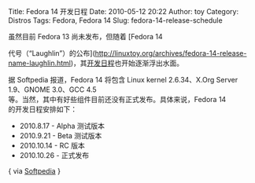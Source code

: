 Title: Fedora 14 开发日程
Date: 2010-05-12 20:22
Author: toy
Category: Distros
Tags: Fedora, Fedora 14
Slug: fedora-14-release-schedule

虽然目前 Fedora 13 尚未发布，但随着 [Fedora 14  

代号（“Laughlin”）的公布](http://linuxtoy.org/archives/fedora-14-release-name-laughlin.html)，其[开发日程](https://fedoraproject.org/wiki/Releases/14/Schedule)也开始逐渐浮出水面。

据 Softpedia 报道，Fedora 14 将包含 Linux kernel 2.6.34、X.Org Server  
1.9、GNOME 3.0、GCC 4.5  
等。当然，其中有好些组件目前还没有正式发布。具体来说，Fedora 14  
的开发日程安排如下：

+ 2010.8.17 - Alpha 测试版本  
+ 2010.9.21 - Beta 测试版本  
+ 2010.10.14 - RC 版本  
+ 2010.10.26 - 正式发布

{ via
[Softpedia](http://news.softpedia.com/news/Fedora-14-Release-Schedule-and-Codename-141754.shtml)
}
